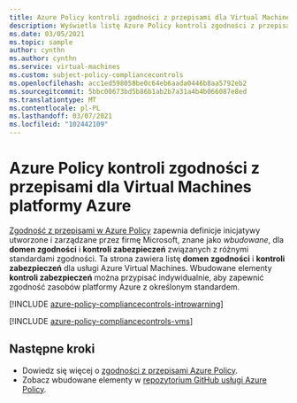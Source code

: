 ```yaml
---
title: Azure Policy kontroli zgodności z przepisami dla Virtual Machines platformy Azure
description: Wyświetla listę Azure Policy kontroli zgodności z przepisami, które są dostępne dla Virtual Machines platformy Azure. Te wbudowane definicje zasad zapewniają typowe podejścia do zarządzania zgodnością zasobów platformy Azure.
ms.date: 03/05/2021
ms.topic: sample
author: cynthn
ms.author: cynthn
ms.service: virtual-machines
ms.custom: subject-policy-compliancecontrols
ms.openlocfilehash: acc1ed598058be0c64eb6aada0446b8aa5792eb2
ms.sourcegitcommit: 5bbc00673bd5b86b1ab2b7a31a4b4b066087e8ed
ms.translationtype: MT
ms.contentlocale: pl-PL
ms.lasthandoff: 03/07/2021
ms.locfileid: "102442109"
---
```

# <a name="azure-policy-regulatory-compliance-controls-for-azure-virtual-machines"></a>Azure Policy kontroli zgodności z przepisami dla Virtual Machines platformy Azure 

[Zgodność z przepisami w Azure Policy](../governance/policy/concepts/regulatory-compliance.md) zapewnia definicje inicjatywy utworzone i zarządzane przez firmę Microsoft, znane jako _wbudowane_, dla **domen zgodności** i **kontroli zabezpieczeń** związanych z różnymi standardami zgodności. Ta strona zawiera listę **domen zgodności** i **kontroli zabezpieczeń** dla usługi Azure Virtual Machines. Wbudowane elementy **kontroli zabezpieczeń** można przypisać indywidualnie, aby zapewnić zgodność zasobów platformy Azure z określonym standardem.

[!INCLUDE [azure-policy-compliancecontrols-introwarning](../../includes/policy/standards/intro-warning.md)]

[!INCLUDE [azure-policy-compliancecontrols-vms](../../includes/policy/standards/byrp/microsoft.compute.md)]

## <a name="next-steps"></a>Następne kroki

- Dowiedz się więcej o [zgodności z przepisami Azure Policy](../governance/policy/concepts/regulatory-compliance.md).
- Zobacz wbudowane elementy w [repozytorium GitHub usługi Azure Policy](https://github.com/Azure/azure-policy).
